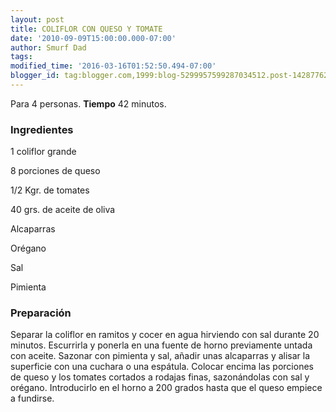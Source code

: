 ```yaml
---
layout: post
title: COLIFLOR CON QUESO Y TOMATE
date: '2010-09-09T15:00:00.000-07:00'
author: Smurf Dad
tags: 
modified_time: '2016-03-16T01:52:50.494-07:00'
blogger_id: tag:blogger.com,1999:blog-5299957599287034512.post-1428776234373047620
---
```


Para 4 personas.
<b>Tiempo</b> 42 minutos.

<h3>Ingredientes</h3>

1 coliflor grande

8 porciones de queso

1/2 Kgr. de tomates

40 grs. de aceite de oliva

Alcaparras

Orégano

Sal

Pimienta

<h3>Preparación</h3>

Separar la coliflor en ramitos y cocer en agua hirviendo con sal durante 20 minutos. Escurrirla y ponerla en una fuente de horno previamente untada con aceite. Sazonar con pimienta y sal, añadir unas alcaparras y alisar la superficie con una cuchara o una espátula. Colocar encima las porciones de queso y los tomates cortados a rodajas finas, sazonándolas con sal y orégano. Introducirlo en el horno a 200 grados hasta que el queso empiece a fundirse.

